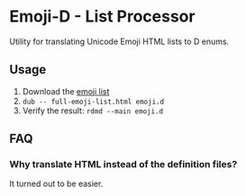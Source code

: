# Emoji-D - List Processor

Utility for translating Unicode Emoji HTML lists to D enums.


## Usage

1. Download the [emoji list](https://unicode.org/emoji/charts/full-emoji-list.html)
2. `dub -- full-emoji-list.html emoji.d`
3. Verify the result: `rdmd --main emoji.d`


## FAQ

### Why translate HTML instead of the definition files?
It turned out to be easier.
